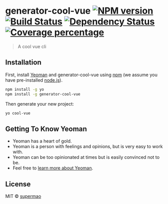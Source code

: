 # generator-cool-vue [![NPM version][npm-image]][npm-url] [![Build Status][travis-image]][travis-url] [![Dependency Status][daviddm-image]][daviddm-url] [![Coverage percentage][coveralls-image]][coveralls-url]
> A cool vue cli

## Installation

First, install [Yeoman](http://yeoman.io) and generator-cool-vue using [npm](https://www.npmjs.com/) (we assume you have pre-installed [node.js](https://nodejs.org/)).

```bash
npm install -g yo
npm install -g generator-cool-vue
```

Then generate your new project:

```bash
yo cool-vue
```

## Getting To Know Yeoman

 * Yeoman has a heart of gold.
 * Yeoman is a person with feelings and opinions, but is very easy to work with.
 * Yeoman can be too opinionated at times but is easily convinced not to be.
 * Feel free to [learn more about Yeoman](http://yeoman.io/).

## License

MIT © [supermao](https://github.com/MbMin)


[npm-image]: https://badge.fury.io/js/generator-cool-vue.svg
[npm-url]: https://npmjs.org/package/generator-cool-vue
[travis-image]: https://travis-ci.org/MbMin/generator-cool-vue.svg?branch=master
[travis-url]: https://travis-ci.org/MbMin/generator-cool-vue
[daviddm-image]: https://david-dm.org/MbMin/generator-cool-vue.svg?theme=shields.io
[daviddm-url]: https://david-dm.org/MbMin/generator-cool-vue
[coveralls-image]: https://coveralls.io/repos/MbMin/generator-cool-vue/badge.svg
[coveralls-url]: https://coveralls.io/r/MbMin/generator-cool-vue
